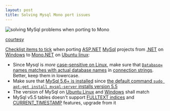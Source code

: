 ```yaml
---
layout: post
title: Solving Mysql Mono port issues
---
```


![solving MySql problems when porting to Mono](https://ccmit.mit.edu/wp-content/uploads/2014/09/problem-questions1.png)

[courtesy](https://ccmit.mit.edu/problem-solving/)

[Checklist items to tick](http://atulgawande.com/book/the-checklist-manifesto/) when porting [ASP.NET](http://www.asp.net/) [MySql](https://www.mysql.com/) projects from [.NET](http://www.microsoft.com/net) on [Windows](http://www.microsoft.com/en-in/windows) to [Mono.NET](http://www.mono-project.com/) on [Ubuntu linux](http://www.ubuntu.com/):

 - Since Mysql is *more* [case-sensitive on Linux](http://dev.mysql.com/doc/refman/5.6/en/identifier-case-sensitivity.html), make sure that [`Database=` names matches with actual database names](http://stackoverflow.com/a/26457971/2404470) in [connection strings](https://www.connectionstrings.com/mysql/). Better, keep them in lowercase.
 - Make sure that [MySql 5.6+ is installed](http://www.tocker.ca/2014/04/21/installing-mysql-5-6-on-ubuntu-14-04-trusty-tahr.html) since [the default command `sudo apt-get install mysql-server` installs version 5.5](http://xameeramir.github.io/install-mysql-ubuntu-linux/)
 - The version of MySql on [Ubuntu Linux](https://www.google.com/search?q=check+mysql+version+ubuntu+linux) and [Windows](https://www.google.com/search?q=check+mysql+version+windows) shall match
 - MySql v5.5 tables doesn't support [FULLTEXT indices](http://stackoverflow.com/q/963534/2404470) and [CURRENT_TIMESTAMP](http://stackoverflow.com/a/23153922/2404470) features, upgrade from it

